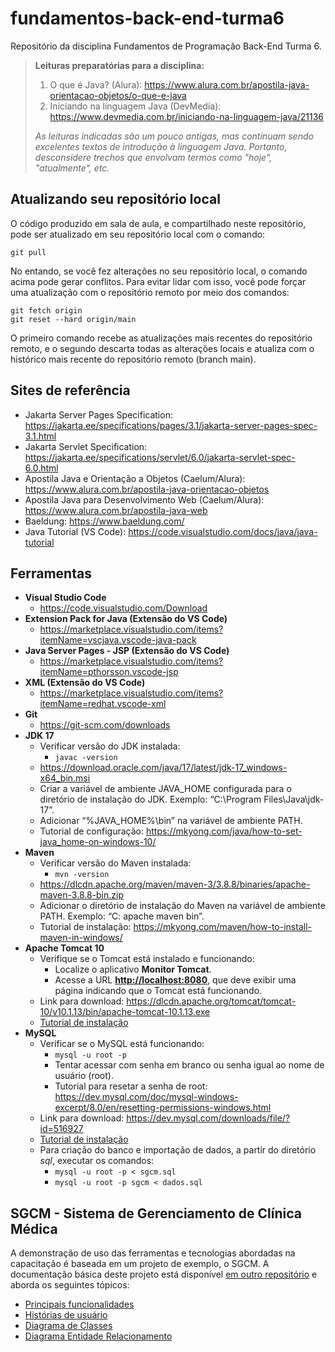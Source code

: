 # fundamentos-back-end-turma6
Repositório da disciplina Fundamentos de Programação Back-End Turma 6.

> **Leituras preparatórias para a disciplina:**
>
> 1. O que é Java? (Alura): <https://www.alura.com.br/apostila-java-orientacao-objetos/o-que-e-java>
> 2. Iniciando na linguagem Java
 (DevMedia): <https://www.devmedia.com.br/iniciando-na-linguagem-java/21136>
>
> _As leituras indicadas são um pouco antigas, mas continuam sendo excelentes textos de introdução à linguagem Java. Portanto, desconsidere trechos que envolvam termos como "hoje", "atualmente", etc._

## Atualizando seu repositório local

O código produzido em sala de aula, e compartilhado neste repositório, pode ser atualizado em seu repositório local com o comando:

```console
git pull
```

No entando, se você fez alterações no seu repositório local, o comando acima pode gerar conflitos. Para evitar lidar com isso, você pode forçar uma atualização com o repositório remoto por meio dos comandos:

```console
git fetch origin
git reset --hard origin/main
```

O primeiro comando recebe as atualizações mais recentes do repositório remoto, e o segundo descarta todas as alterações locais e atualiza com o histórico mais recente do repositório remoto (branch main).

## Sites de referência

- Jakarta Server Pages Specification: <https://jakarta.ee/specifications/pages/3.1/jakarta-server-pages-spec-3.1.html>
- Jakarta Servlet Specification: <https://jakarta.ee/specifications/servlet/6.0/jakarta-servlet-spec-6.0.html>
- Apostila Java e Orientação a Objetos (Caelum/Alura): <https://www.alura.com.br/apostila-java-orientacao-objetos>
- Apostila Java para Desenvolvimento Web (Caelum/Alura): <https://www.alura.com.br/apostila-java-web>
- Baeldung: <https://www.baeldung.com/>
- Java Tutorial (VS Code): <https://code.visualstudio.com/docs/java/java-tutorial>

## Ferramentas

- **Visual Studio Code**
  - <https://code.visualstudio.com/Download>
- **Extension Pack for Java (Extensão do VS Code)**
  - <https://marketplace.visualstudio.com/items?itemName=vscjava.vscode-java-pack>
- **Java Server Pages - JSP (Extensão do VS Code)**
  - <https://marketplace.visualstudio.com/items?itemName=pthorsson.vscode-jsp>
- **XML (Extensão do VS Code)**
  - <https://marketplace.visualstudio.com/items?itemName=redhat.vscode-xml>
- **Git**
  - <https://git-scm.com/downloads>
- **JDK 17**
  - Verificar versão do JDK instalada:
    - ```javac -version```
  - <https://download.oracle.com/java/17/latest/jdk-17_windows-x64_bin.msi>
  - Criar a variável de ambiente JAVA_HOME configurada para o diretório de instalação do JDK. Exemplo: “C:\Program Files\Java\jdk-17”.
  - Adicionar “%JAVA_HOME%\bin” na variável de ambiente PATH.
  - Tutorial de configuração: <https://mkyong.com/java/how-to-set-java_home-on-windows-10/>
- **Maven**
  - Verificar versão do Maven instalada:
    - ```mvn -version```
  - <https://dlcdn.apache.org/maven/maven-3/3.8.8/binaries/apache-maven-3.8.8-bin.zip>
  - Adicionar o diretório de instalação do Maven na variável de ambiente PATH. Exemplo: “C: apache maven bin”.
  - Tutorial de instalação: <https://mkyong.com/maven/how-to-install-maven-in-windows/>
- **Apache Tomcat 10**
  - Verifique se o Tomcat está instalado e funcionando:
    - Localize o aplicativo **Monitor Tomcat**.
    - Acesse a URL **<http://localhost:8080>**, que deve exibir uma página indicando que o Tomcat está funcionando.
  - Link para download: <https://dlcdn.apache.org/tomcat/tomcat-10/v10.1.13/bin/apache-tomcat-10.1.13.exe>
  - [Tutorial de instalação](https://github.com/webacademyufac/tutoriais/blob/main/tomcat/tomcat.md)
- **MySQL**
  - Verificar se o MySQL está funcionando:
    - ```mysql -u root -p```
    - Tentar acessar com senha em branco ou senha igual ao nome de usuário (root).
    - Tutorial para resetar a senha de root: <https://dev.mysql.com/doc/mysql-windows-excerpt/8.0/en/resetting-permissions-windows.html>
  - Link para download: <https://dev.mysql.com/downloads/file/?id=516927>
  - [Tutorial de instalação](https://github.com/webacademyufac/tutoriais/blob/main/mysql/mysql.md)
  - Para criação do banco e importação de dados, a partir do diretório _sql_, executar os comandos:
    - ```mysql -u root -p < sgcm.sql```
    - ```mysql -u root -p sgcm < dados.sql```

## SGCM - Sistema de Gerenciamento de Clínica Médica

A demonstração de uso das ferramentas e tecnologias abordadas na capacitação é baseada em um projeto de exemplo, o SGCM. A documentação básica deste projeto está disponível [em outro repositório](https://github.com/webacademyufac/sgcmdocs) e aborda os seguintes tópicos:

- [Principais funcionalidades](https://github.com/webacademyufac/sgcmdocs#principais-funcionalides)
- [Histórias de usuário](https://github.com/webacademyufac/sgcmdocs#histórias-de-usuário)
- [Diagrama de Classes](https://github.com/webacademyufac/sgcmdocs#diagrama-de-classes)
- [Diagrama Entidade Relacionamento](https://github.com/webacademyufac/sgcmdocs#diagrama-entidade-relacionamento)
